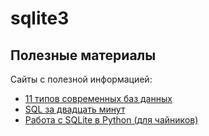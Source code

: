 # sqlite3

## Полезные материалы

Сайты с полезной информацией:

- [11 типов современных баз данных](https://proglib.io/p/11-tipov-sovremennyh-baz-dannyh-kratkie-opisaniya-shemy-i-primery-bd-2020-01-07)
- [SQL за двадцать минут](https://proglib.io/p/sql-for-20-minutes)
- [Работа с SQLite в Python (для чайников)](https://habr.com/ru/articles/754400/)
